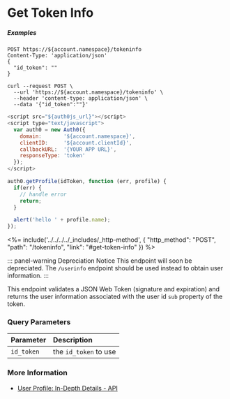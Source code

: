 # Get Token Info

<h5 class="code-snippet-title">Examples</h5>

```http
POST https://${account.namespace}/tokeninfo
Content-Type: 'application/json'
{
  "id_token": ""
}
```

```shell
curl --request POST \
  --url 'https://${account.namespace}/tokeninfo' \
  --header 'content-type: application/json' \
  --data '{"id_token":""}'
```

```javascript
<script src="${auth0js_url}"></script>
<script type="text/javascript">
  var auth0 = new Auth0({
    domain:       '${account.namespace}',
    clientID:     '${account.clientId}',
    callbackURL:  '{YOUR APP URL}',
    responseType: 'token'
  });
</script>

auth0.getProfile(idToken, function (err, profile) {
  if(err) {
    // handle error
    return;
  }

  alert('hello ' + profile.name);
});
```

<%= include('../../../../_includes/_http-method', {
  "http_method": "POST",
  "path": "/tokeninfo",
  "link": "#get-token-info"
}) %>

::: panel-warning Depreciation Notice
This endpoint will soon be depreciated. The `/userinfo` endpoint should be used instead to obtain user information.
:::

This endpoint validates a JSON Web Token (signature and expiration) and returns the user information associated with the user id `sub` property of the token.


### Query Parameters

| Parameter        | Description |
|:-----------------|:------------|
| `id_token`       | the `id_token` to use |


### More Information

- [User Profile: In-Depth Details - API](/user-profile/user-profile-details#api)
